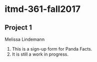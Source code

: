 # itmd-361-fall2017
## Project 1
Melissa Lindemann
<ol>
  <li>This is a sign-up form for Panda Facts. </li>
  <li> It is still a work in progress.</li>
</ol>
